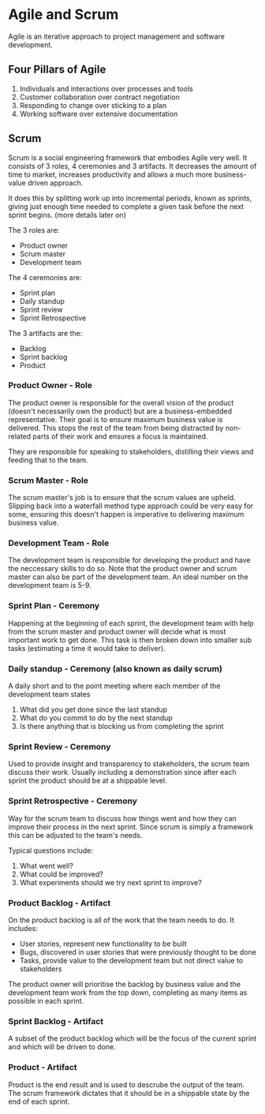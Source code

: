 # Agile and Scrum

Agile is an iterative approach to project management and software development. 

## Four Pillars of Agile

1. Individuals and interactions over processes and tools
2. Customer collaboration over contract negotiation
3. Responding to change over sticking to a plan
4. Working software over extensive documentation

## Scrum

Scrum is a social engineering framework that embodies Agile very well. It consists of 3 roles, 4 ceremonies and 3 artifacts. It decreases the amount of time to market, increases productivity and allows a much more business-value driven approach.

It does this by splitting work up into incremental periods, known as sprints, giving just enough time needed to complete a given task before the next sprint begins. (more details later on)

The 3 roles are:

- Product owner
- Scrum master
- Development team

The 4 ceremonies are:

- Sprint plan
- Daily standup
- Sprint review
- Sprint Retrospective

The 3 artifacts are the:

- Backlog
- Sprint backlog
- Product


### Product Owner - Role

The product owner is responsible for the overall vision of the product (doesn't necessarily own the product) but are a business-embedded representative. Their goal is to ensure maximum business value is delivered. This stops the rest of the team from being distracted by non-related parts of their work and ensures a focus is maintained. 

They are responsible for speaking to stakeholders, distilling their views and feeding that to the team.

### Scrum Master - Role

The scrum master's job is to ensure that the scrum values are upheld. Slipping back into a waterfall method type approach could be very easy for some, ensuring this doesn't happen is imperative to delivering maximum business value.

### Development Team - Role

The development team is responsible for developing the product and have the neccessary skills to do so. Note that the product owner and scrum master can also be part of the development team. An ideal number on the development team is 5-9.


### Sprint Plan - Ceremony

Happening at the beginning of each sprint, the development team with help from the scrum master and product owner will decide what is most important work to get done. This task is then broken down into smaller sub tasks (estimating a time it would take to deliver).

### Daily standup - Ceremony (also known as daily scrum)

A daily short and to the point meeting where each member of the development team states

1. What did you get done since the last standup
2. What do you commit to do by the next standup
3. Is there anything that is blocking us from completing the sprint

### Sprint Review - Ceremony

Used to provide insight and transparency to stakeholders, the scrum team discuss their work. Usually including a demonstration since after each sprint the product should be at a shippable level. 

### Sprint Retrospective - Ceremony 

Way for the scrum team to discuss how things went and how they can improve their process in the next sprint. Since scrum is simply a framework this can be adjusted to the team's needs.

Typical questions include:
1. What went well?
2. What could be improved?
3. What experiments should we try next sprint to improve?

### Product Backlog - Artifact

On the product backlog is all of the work that the team needs to do. It includes: 

- User stories, represent new functionality to be built
- Bugs, discovered in user stories that were previously thought to be done
- Tasks, provide value to the development team but not direct value to stakeholders

The product owner will prioritise the backlog by business value and the development team work from the top down, completing as many items as possible in each sprint.

### Sprint Backlog - Artifact

A subset of the product backlog which will be the focus of the current sprint and which will be driven to done.

### Product - Artifact

Product is the end result and is used to descrube the output of the team. The scrum framework dictates that it should be in a shippable state by the end of each sprint.